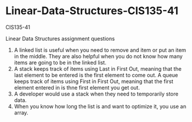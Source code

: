 # Linear-Data-Structures-CIS135-41
CIS135-41

Linear Data Structures assignment questions

1. A linked list is useful when you need to remove and item or put an item in the middle. They are also helpful when you do not know how many items are going to be in the linked list.
2. A stack keeps track of items using Last in First Out, meaning that the last element to be entered is the first element to come out. A queue keeps track of items using First in First Out, meaning that the first element entered in is thne first element you get out. 
3. A developer would use a stack when they need to temporarily store data.
4. When you know how long the list is and want to optimize it, you use an array.
